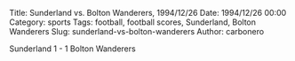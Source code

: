 Title: Sunderland vs. Bolton Wanderers, 1994/12/26
Date: 1994/12/26 00:00
Category: sports
Tags: football, football scores, Sunderland, Bolton Wanderers
Slug: sunderland-vs-bolton-wanderers
Author: carbonero


Sunderland 1 - 1 Bolton Wanderers
